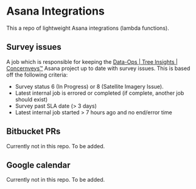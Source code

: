 # Asana Integrations
This a repo of lightweight Asana integrations (lambda functions).

## Survey issues
A job which is responsible for keeping the 
[Data-Ops | Tree Insights | Concernveys™](https://app.asana.com/0/1199123248405069/list) 
Asana project
up to date with survey issues. This is based off the following criteria:
- Survey status 6 (In Progress) or 8 (Satellite Imagery Issue).
- Latest internal job is errored or completed (if complete, another job should exist)
- Survey past SLA date (> 3 days)
- Latest internal job started > 7 hours ago and no end/error time


## Bitbucket PRs
Currently not in this repo. To be added.

## Google calendar
Currently not in this repo. To be added.